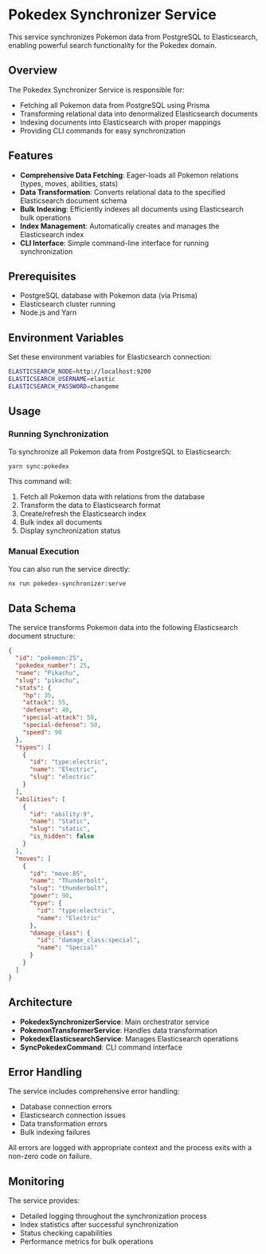 # Pokedex Synchronizer Service

This service synchronizes Pokemon data from PostgreSQL to Elasticsearch, enabling powerful search functionality for the Pokedex domain.

## Overview

The Pokedex Synchronizer Service is responsible for:
- Fetching all Pokemon data from PostgreSQL using Prisma
- Transforming relational data into denormalized Elasticsearch documents
- Indexing documents into Elasticsearch with proper mappings
- Providing CLI commands for easy synchronization

## Features

- **Comprehensive Data Fetching**: Eager-loads all Pokemon relations (types, moves, abilities, stats)
- **Data Transformation**: Converts relational data to the specified Elasticsearch document schema
- **Bulk Indexing**: Efficiently indexes all documents using Elasticsearch bulk operations
- **Index Management**: Automatically creates and manages the Elasticsearch index
- **CLI Interface**: Simple command-line interface for running synchronization

## Prerequisites

- PostgreSQL database with Pokemon data (via Prisma)
- Elasticsearch cluster running
- Node.js and Yarn

## Environment Variables

Set these environment variables for Elasticsearch connection:

```bash
ELASTICSEARCH_NODE=http://localhost:9200
ELASTICSEARCH_USERNAME=elastic
ELASTICSEARCH_PASSWORD=changeme
```

## Usage

### Running Synchronization

To synchronize all Pokemon data from PostgreSQL to Elasticsearch:

```bash
yarn sync:pokedex
```

This command will:
1. Fetch all Pokemon data with relations from the database
2. Transform the data to Elasticsearch format
3. Create/refresh the Elasticsearch index
4. Bulk index all documents
5. Display synchronization status

### Manual Execution

You can also run the service directly:

```bash
nx run pokedex-synchronizer:serve
```

## Data Schema

The service transforms Pokemon data into the following Elasticsearch document structure:

```json
{
  "id": "pokemon:25",
  "pokedex_number": 25,
  "name": "Pikachu",
  "slug": "pikachu",
  "stats": {
    "hp": 35,
    "attack": 55,
    "defense": 40,
    "special-attack": 50,
    "special-defense": 50,
    "speed": 90
  },
  "types": [
    {
      "id": "type:electric",
      "name": "Electric",
      "slug": "electric"
    }
  ],
  "abilities": [
    {
      "id": "ability:9",
      "name": "Static",
      "slug": "static",
      "is_hidden": false
    }
  ],
  "moves": [
    {
      "id": "move:85",
      "name": "Thunderbolt",
      "slug": "thunderbolt",
      "power": 90,
      "type": {
        "id": "type:electric",
        "name": "Electric"
      },
      "damage_class": {
        "id": "damage_class:special",
        "name": "Special"
      }
    }
  ]
}
```

## Architecture

- **PokedexSynchronizerService**: Main orchestrator service
- **PokemonTransformerService**: Handles data transformation
- **PokedexElasticsearchService**: Manages Elasticsearch operations
- **SyncPokedexCommand**: CLI command interface

## Error Handling

The service includes comprehensive error handling:
- Database connection errors
- Elasticsearch connection issues
- Data transformation errors
- Bulk indexing failures

All errors are logged with appropriate context and the process exits with a non-zero code on failure.

## Monitoring

The service provides:
- Detailed logging throughout the synchronization process
- Index statistics after successful synchronization
- Status checking capabilities
- Performance metrics for bulk operations
